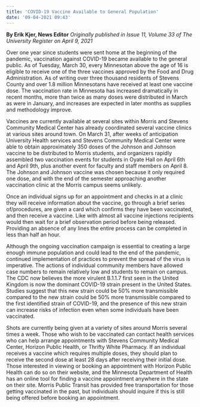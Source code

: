 ```yaml
---
title: 'COVID-19 Vaccine Available to General Population'
date: '09-04-2021 09:43'
---
```


**By Erik Kjer, News Editor** _Originally published in Issue 11, Volume 33 of The University Register on April 9, 2021_

Over one year since students were sent home at the beginning of the pandemic, vaccination against COVID-19 became available to the general public. As of Tuesday, March 30, every Minnesotan above the age of 16 is eligible to receive one of the three vaccines approved by the Food and Drug Administration. As of writing over three thousand residents of Stevens County and over 1.8 million Minnesotans have received at least one vaccine dose. The vaccination rate in Minnesota has increased dramatically in recent months, more than twice as many doses were distributed in March as were in January, and increases are expected in later months as supplies and methodology improve.

Vaccines are currently available at several sites within Morris and Stevens Community Medical Center has already coordinated several vaccine clinics at various sites around town. On March 31, after weeks of anticipation University Health services and Stevens Community Medical Center were able to obtain approximately 350 doses of the Johnson and Johnson vaccine to be distributed to Morris students, and organizers rapidly assembled two vaccination events for students in Oyate Hall on April 6th and April 9th, plus another event for faculty and staff members on April 8. The Johnson and Johnson vaccine was chosen because it only required one dose, and with the end of the semester approaching another vaccination clinic at the Morris campus seems unlikely.

Once an individual signs up for an appointment and checks in at a clinic they will receive information about the vaccine, go through a brief series of/procedures, are given a card which confirms they have been vaccinated, and then receive a vaccine. Like with almost all vaccine injections recipients would then wait for a brief observation period before being released. Providing an absence of any lines the entire process can be completed in less than half an hour. 

Although the ongoing vaccination campaign is essential to creating a large enough immune population and could lead to the end of the pandemic, continued implementation of practices to prevent the spread of the virus is imperative. The actions of individual community members have allowed case numbers to remain relatively low and students to remain on campus. The CDC now believes the more virulent B.1.1.7 first seen in the United Kingdom is now the dominant COVID-19 strain present in the United States. Studies suggest that this new strain could be 50% more transmissible compared to the new strain could be 50% more transmissible compared to the first identified strain of COVID-19, and the presence of this new strain can increase risks of infection even when some individuals have been vaccinated.

Shots are currently being given at a variety of sites around Morris several times a week. Those who wish to be vaccinated can contact health services who can help arrange appointments with Stevens Community Medical Center, Horizon Public Health, or Thrifty White Pharmacy. If an individual receives a vaccine which requires 
multiple doses, they should plan to receive the second dose at least 28 days after receiving their initial dose. Those interested in viewing or booking an appointment with Horizon Public Health can do so on their website, and the Minnesota Department of Health has an online tool for finding a vaccine appointment anywhere in the state on their site. Morris Public Transit has provided free transportation for those getting vaccinated in the past, but individuals should inquire if this is still being offered before booking an appointment.